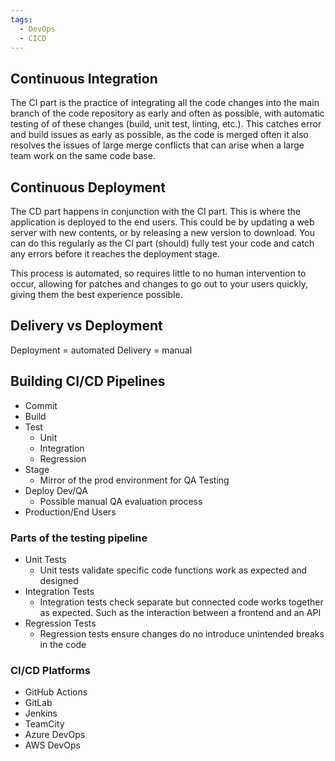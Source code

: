 ```yaml
---
tags:
  - DevOps
  - CICD
---
```

## Continuous Integration

The CI part is the practice of integrating all the code changes into the main branch of the code repository as early and often as possible, with automatic testing of of these changes (build, unit test, linting, etc.). This catches error and build issues as early as possible, as the code is merged often it also resolves the issues of large merge conflicts that can arise when a large team work on the same code base.

## Continuous Deployment

The CD part happens in conjunction with the CI part. This is where the application is deployed to the end users. This could be by updating a web server with new contents, or by releasing a new version to download. You can do this regularly as the CI part (should) fully test your code and catch any errors before it reaches the deployment stage.

This process is automated, so requires little to no human intervention to occur, allowing for patches and changes to go out to your users quickly, giving them the best experience possible. 

## Delivery vs Deployment

Deployment = automated
Delivery = manual
## Building CI/CD Pipelines

- Commit
- Build
- Test
	- Unit
	- Integration
	- Regression
- Stage
	- Mirror of the prod environment for QA Testing
- Deploy Dev/QA
	- Possible manual QA evaluation process
- Production/End Users

### Parts of the testing pipeline

- Unit Tests
	- Unit tests validate specific code functions work as expected and designed
- Integration Tests
	- Integration tests check separate but connected code works together as expected. Such as the interaction between a frontend and an API
- Regression Tests
	- Regression tests ensure changes do no introduce unintended breaks in the code

### CI/CD Platforms

- GitHub Actions
- GitLab
- Jenkins
- TeamCity
- Azure DevOps
- AWS DevOps


